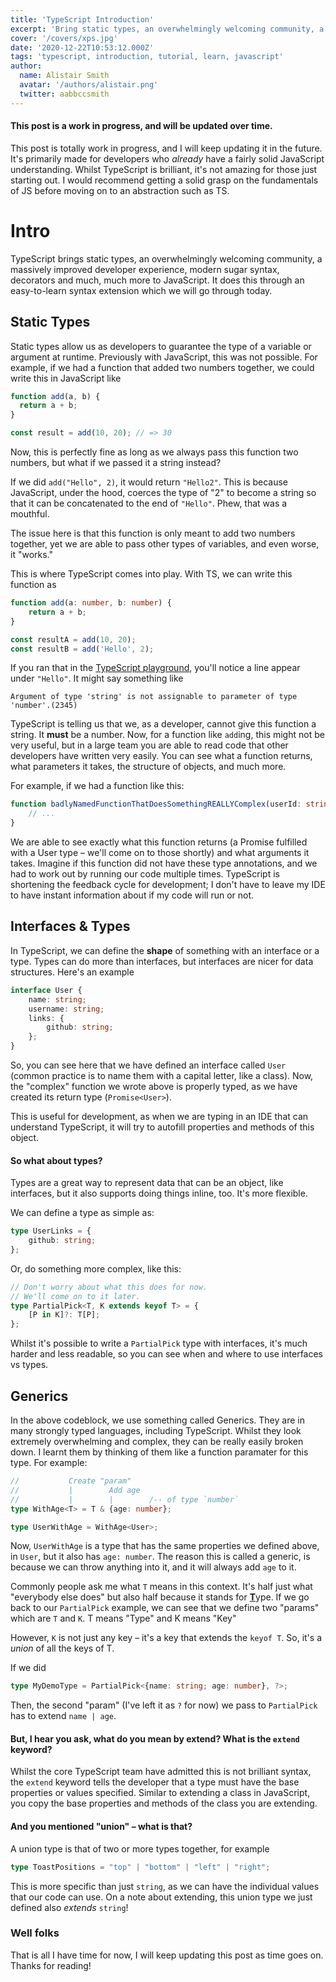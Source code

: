 ```yaml
---
title: 'TypeScript Introduction'
excerpt: 'Bring static types, an overwhelmingly welcoming community, a massively improved developer experience, modern sugar syntax, decorators and much, much more to JavaScript.'
cover: '/covers/xps.jpg'
date: '2020-12-22T10:53:12.000Z'
tags: 'typescript, introduction, tutorial, learn, javascript'
author:
  name: Alistair Smith
  avatar: '/authors/alistair.png'
  twitter: aabbccsmith
---
```


#### This post is a work in progress, and will be updated over time.

This post is totally work in progress, and I will keep updating it in the future. It's primarily made for developers who _already_ have a fairly solid JavaScript understanding. Whilst TypeScript is brilliant, it's not amazing for those just starting out. I would recommend getting a solid grasp on the fundamentals of JS before moving on to an abstraction such as TS.

# Intro

TypeScript brings static types, an overwhelmingly welcoming community, a massively improved developer experience, modern sugar syntax, decorators and much, much more to JavaScript. It does this through an easy-to-learn syntax extension which we will go through today.

## Static Types

Static types allow us as developers to guarantee the type of a variable or argument at runtime. Previously with JavaScript, this was not possible. For example, if we had a function that added two numbers together, we could write this in JavaScript like

```js:add.js
function add(a, b) {
  return a + b;
}

const result = add(10, 20); // => 30
```

Now, this is perfectly fine as long as we always pass this function two numbers, but what if we passed it a string instead?

If we did `add("Hello", 2)`, it would return `"Hello2"`. This is because JavaScript, under the hood, coerces the type of "2" to become a string so that it can be concatenated to the end of `"Hello"`. Phew, that was a mouthful.

The issue here is that this function is only meant to add two numbers together, yet we are able to pass other types of variables, and even worse, it "works."

This is where TypeScript comes into play. With TS, we can write this function as

```typescript
function add(a: number, b: number) {
	return a + b;
}

const resultA = add(10, 20);
const resultB = add('Hello', 2);
```

If you ran that in the [TypeScript playground](https://www.typescriptlang.org/play), you'll notice a line appear under `"Hello"`. It might say something like

```
Argument of type 'string' is not assignable to parameter of type 'number'.(2345)
```

TypeScript is telling us that we, as a developer, cannot give this function a string. It **must** be a number. Now, for a function like `add`ing, this might not be very useful, but in a large team you are able to read code that other developers have written very easily. You can see what a function returns, what parameters it takes, the structure of objects, and much more.

For example, if we had a function like this:

```typescript
function badlyNamedFunctionThatDoesSomethingREALLYComplex(userId: string): Promise<User> {
	// ...
}
```

We are able to see exactly what this function returns (a Promise fulfilled with a User type – we'll come on to those shortly) and what arguments it takes. Imagine if this function did not have these type annotations, and we had to work out by running our code multiple times. TypeScript is shortening the feedback cycle for development; I don't have to leave my IDE to have instant information about if my code will run or not.

## Interfaces & Types

In TypeScript, we can define the **shape** of something with an interface or a type. Types can do more than interfaces, but interfaces are nicer for data structures. Here's an example

```typescript
interface User {
	name: string;
	username: string;
	links: {
		github: string;
	};
}
```

So, you can see here that we have defined an interface called `User` (common practice is to name them with a capital letter, like a class). Now, the "complex" function we wrote above is properly typed, as we have created its return type (`Promise<User>`).

This is useful for development, as when we are typing in an IDE that can understand TypeScript, it will try to autofill properties and methods of this object.

#### So what about types?

Types are a great way to represent data that can be an object, like interfaces, but it also supports doing things inline, too. It's more flexible.

We can define a type as simple as:

```typescript
type UserLinks = {
	github: string;
};
```

Or, do something more complex, like this:

```typescript
// Don't worry about what this does for now.
// We'll come on to it later.
type PartialPick<T, K extends keyof T> = {
	[P in K]?: T[P];
};
```

Whilst it's possible to write a `PartialPick` type with interfaces, it's much harder and less readable, so you can see when and where to use interfaces vs types.

## Generics

In the above codeblock, we use something called Generics. They are in many strongly typed languages, including TypeScript. Whilst they look extremely overwhelming and complex, they can be really easily broken down. I learnt them by thinking of them like a function paramater for this type. For example:

```typescript
//           Create "param"
//           |        Add age
//           |        |        /-- of type `number`
type WithAge<T> = T & {age: number};

type UserWithAge = WithAge<User>;
```

Now, `UserWithAge` is a type that has the same properties we defined above, in `User`, but it also has `age: number`. The reason this is called a generic, is because we can throw anything into it, and it will always add `age` to it.

Commonly people ask me what `T` means in this context. It's half just what "everybody else does" but also half because it stands for <ins>**T**</ins>ype. If we go back to our `PartialPick` example, we can see that we define two "params" which are `T` and `K`. T means "Type" and K means "Key"

However, `K` is not just any key – it's a key that extends the `keyof T`. So, it's a _union_ of all the keys of T.

If we did

```typescript
type MyDemoType = PartialPick<{name: string; age: number}, ?>;
```

Then, the second "param" (I've left it as `?` for now) we pass to `PartialPick` has to extend `name | age`.

#### But, I hear you ask, what do you mean by extend? What is the `extend` keyword?

Whilst the core TypeScript team have admitted this is not brilliant syntax, the `extend` keyword tells the developer that a type must have the base properties or values specified. Similar to extending a class in JavaScript, you copy the base properties and methods of the class you are extending.

#### And you mentioned "union" – what is that?

A union type is that of two or more types together, for example

```ts:toast.ts
type ToastPositions = "top" | "bottom" | "left" | "right";
```

This is more specific than just `string`, as we can have the individual values that our code can use. On a note about extending, this union type we just defined also _extends_ `string`!

### Well folks

That is all I have time for now, I will keep updating this post as time goes on. Thanks for reading!

